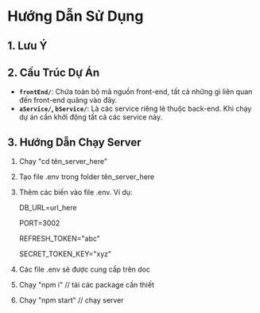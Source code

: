 # Hướng Dẫn Sử Dụng

## 1. Lưu Ý

## 2. Cấu Trúc Dự Án

-   **`frontEnd/`**: Chứa toàn bộ mã nguồn front-end, tất cả những gì liên quan đến front-end quăng vào đây.
-   **`aService/`, `bService/`**: Là các service riêng lẻ thuộc back-end. Khi chạy dự án cần khởi động tất cả các service này.

## 3. Hướng Dẫn Chạy Server

1.  Chạy "cd tên_server_here"
2.  Tạo file .env trong folder tên_server_here
3.  Thêm các biến vào file .env. Ví dụ:

    DB_URL=url_here

    PORT=3002

    REFRESH_TOKEN="abc"

    SECRET_TOKEN_KEY="xyz"

4.  Các file .env sẽ được cung cấp trên doc
5.  Chạy "npm i" // tải các package cần thiết
6.  Chạy "npm start" // chạy server
